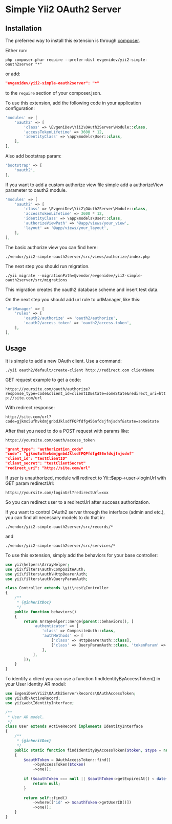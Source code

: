 # Simple Yii2 OAuth2 Server

## Installation

The preferred way to install this extension is through [composer](http://getcomposer.org/download/).

Either run:

```shell script
php composer.phar require --prefer-dist evgenidev/yii2-simple-oauth2server "*"
```

or add:

```json
"evgenidev/yii2-simple-oauth2server": "*"
```

to the `require` section of your composer.json.


To use this extension, add the following code in your application configuration:

```php
'modules' => [
    'oauth2' => [
        'class' => \EvgeniDev\Yii2\OAuth2Server\Module::class,
        'accessTokenLifetime' => 3600 * 12,
        'identityClass' => \app\models\User::class,
    ],
],
```

Also add bootstrap param:

```php
'bootstrap' => [
    'oauth2',
],
```

If you want to add a custom authorize view file simple add a authorizeView parameter to oauth2 module.

```php
'modules' => [
    'oauth2' => [
        'class' => \EvgeniDev\Yii2\OAuth2Server\Module::class,
        'accessTokenLifetime' => 3600 * 12,
        'identityClass' => \app\models\User::class,
        'authorizeViewPath' => '@app/views/your_view',
        'layout' => '@app/views/your_layout',
    ],
],
```

The basic authorize view you can find here:
 
`./vendor/yii2-simple-oauth2server/src/views/authorize/index.php`

The next step you should run migration.

```shell script
./yii migrate --migrationPath=@vendor/evgenidev/yii2-simple-oauth2server/src/migrations
```

This migration creates the oauth2 database scheme and insert test data.

On the next step you should add url rule to urlManager, like this:

```php
'urlManager' => [
    'rules' => [
        'oauth2/authorize' => 'oauth2/authorize',
        'oauth2/access_token' => 'oauth2/access-token',
    ],
],
```

## Usage

It is simple to add a new OAuth client. Use a command:

```shell script
./yii oauth2/default/create-client http://redirect.com clientName
```

GET request example to get a code:

`https://yoursite.com/oauth/authorize?response_type=code&client_id=clientID&state=someState&redirect_uri=http://site.com/url`

With redirect response:

`http://site.com/url?code=gjkmo5ufhvkdmjgnbdJklsdfFQPfdfg456nfdsjfnjsdnf&state=someState`

After that you need to do a POST request with params like:

`https://yoursite.com/oauth/access_token`

```json
"grant_type": "authorization_code"
"code": "gjkmo5ufhvkdmjgnbdJklsdfFQPfdfg456nfdsjfnjsdnf"
"client_id": "testClientID"
"client_secret": "testClientSecret"
"redirect_uri": "http://site.com/url"
```
If user is unauthorized, module will redirect to Yii::$app->user->loginUrl with GET param redirectUrl:

`https://yoursite.com/loginUrl?redirectUrl=xxx`

So you can redirect user to a redirectUrl after success authorization.

If you want to control OAuth2 server through the interface (admin and etc.), you can find all necessary models to do that in:

`./vendor/yii2-simple-oauth2server/src/records/*`

and

`./vendor/yii2-simple-oauth2server/src/services/*`

To use this extension, simply add the behaviors for your base controller:

```php
use yii\helpers\ArrayHelper;
use yii\filters\auth\CompositeAuth;
use yii\filters\auth\HttpBearerAuth;
use yii\filters\auth\QueryParamAuth;

class Controller extends \yii\rest\Controller
{
    /**
     * {@inheritDoc}
     */
    public function behaviors()
    {
        return ArrayHelper::merge(parent::behaviors(), [
            'authenticator' => [
                'class' => CompositeAuth::class,
                'authMethods' => [
                    ['class' => HttpBearerAuth::class],
                    ['class' => QueryParamAuth::class, 'tokenParam' => 'accessToken'],
                ],
            ],
        ]);
    }
}
```

To identify a client you can use a function findIdentityByAccessToken() in your User identity AR model:

```php
use EvgeniDev\Yii2\OAuth2Server\Records\OAuthAccessToken;
use yii\db\ActiveRecord;
use yii\web\IdentityInterface;

/**
 * User AR model.
 */
class User extends ActiveRecord implements IdentityInterface
{
    /**
     * {@inheritDoc}
     */
    public static function findIdentityByAccessToken($token, $type = null)
    {
        $oauthToken = OAuthAccessToken::find()
            ->byAccessToken($token)
            ->one();
    
        if ($oauthToken === null || $oauthToken->getExpiresAt() < date('Y-m-d H:i:s')) {
            return null;
        }
    
        return self::find()
            ->where(['id' => $oauthToken->getUserID()])
            ->one();
    }
}
```

